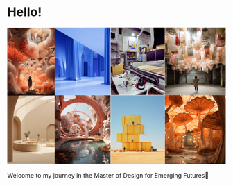 # Hello!
![collagenew](image.png)

Welcome to my journey in the Master of Design for Emerging Futures📓
<br>
<br>


  
